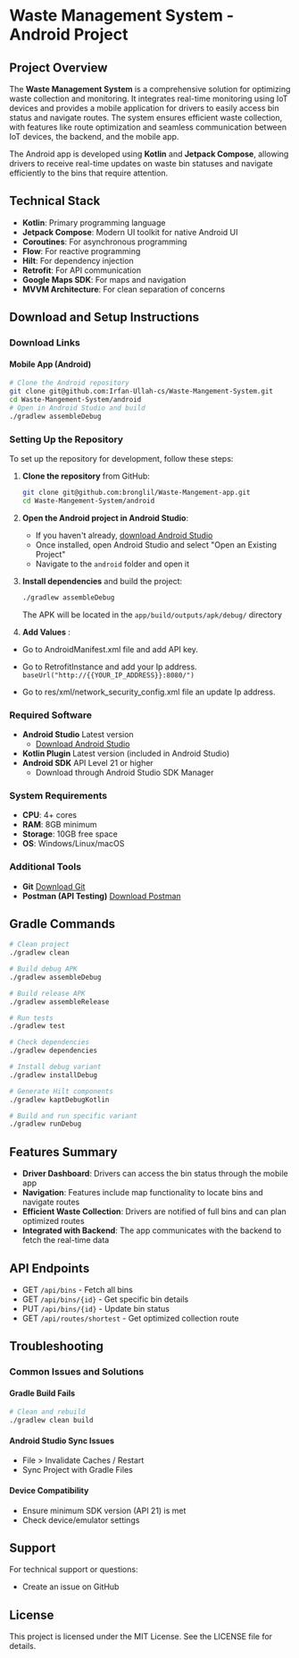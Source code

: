 # Waste Management System - Android Project

## Project Overview
The **Waste Management System** is a comprehensive solution for optimizing waste collection and monitoring. It integrates real-time monitoring using IoT devices and provides a mobile application for drivers to easily access bin status and navigate routes. The system ensures efficient waste collection, with features like route optimization and seamless communication between IoT devices, the backend, and the mobile app.

The Android app is developed using **Kotlin** and **Jetpack Compose**, allowing drivers to receive real-time updates on waste bin statuses and navigate efficiently to the bins that require attention.

## Technical Stack
- **Kotlin**: Primary programming language
- **Jetpack Compose**: Modern UI toolkit for native Android UI
- **Coroutines**: For asynchronous programming
- **Flow**: For reactive programming
- **Hilt**: For dependency injection
- **Retrofit**: For API communication
- **Google Maps SDK**: For maps and navigation
- **MVVM Architecture**: For clean separation of concerns

## Download and Setup Instructions

### Download Links

#### Mobile App (Android)
```bash
# Clone the Android repository
git clone git@github.com:Irfan-Ullah-cs/Waste-Mangement-System.git
cd Waste-Mangement-System/android
# Open in Android Studio and build
./gradlew assembleDebug
```

### Setting Up the Repository

To set up the repository for development, follow these steps:

1. **Clone the repository** from GitHub:
    ```bash
    git clone git@github.com:bronglil/Waste-Mangement-app.git
    cd Waste-Mangement-System/android
    ```
2. **Open the Android project in Android Studio**:
    - If you haven't already, [download Android Studio](https://developer.android.com/studio)
    - Once installed, open Android Studio and select "Open an Existing Project"
    - Navigate to the `android` folder and open it

3. **Install dependencies** and build the project:
    ```bash
    ./gradlew assembleDebug
    ```
    The APK will be located in the `app/build/outputs/apk/debug/` directory

4. **Add Values** :
 - Go to AndroidManifest.xml file and add API key.
   
 - Go to RetrofitInstance and add your Ip address.
    ```baseUrl("http://{{YOUR_IP_ADDRESS}}:8080/") ```

 - Go to res/xml/network_security_config.xml file an update Ip address.

### Required Software
- **Android Studio** Latest version
    - [Download Android Studio](https://developer.android.com/studio)
- **Kotlin Plugin** Latest version (included in Android Studio)
- **Android SDK** API Level 21 or higher
    - Download through Android Studio SDK Manager

### System Requirements
- **CPU**: 4+ cores
- **RAM**: 8GB minimum
- **Storage**: 10GB free space
- **OS**: Windows/Linux/macOS

### Additional Tools
- **Git** [Download Git](https://git-scm.com/downloads)
- **Postman (API Testing)** [Download Postman](https://www.postman.com/downloads/)

## Gradle Commands

```bash
# Clean project
./gradlew clean

# Build debug APK
./gradlew assembleDebug

# Build release APK
./gradlew assembleRelease

# Run tests
./gradlew test

# Check dependencies
./gradlew dependencies

# Install debug variant
./gradlew installDebug

# Generate Hilt components
./gradlew kaptDebugKotlin

# Build and run specific variant
./gradlew runDebug
```



## Features Summary
- **Driver Dashboard**: Drivers can access the bin status through the mobile app
- **Navigation**: Features include map functionality to locate bins and navigate routes
- **Efficient Waste Collection**: Drivers are notified of full bins and can plan optimized routes
- **Integrated with Backend**: The app communicates with the backend to fetch the real-time data

## API Endpoints
- GET `/api/bins` - Fetch all bins
- GET `/api/bins/{id}` - Get specific bin details
- PUT `/api/bins/{id}` - Update bin status
- GET `/api/routes/shortest` - Get optimized collection route

## Troubleshooting

### Common Issues and Solutions

#### Gradle Build Fails
```bash
# Clean and rebuild
./gradlew clean build
```

#### Android Studio Sync Issues
- File > Invalidate Caches / Restart
- Sync Project with Gradle Files

#### Device Compatibility
- Ensure minimum SDK version (API 21) is met
- Check device/emulator settings

## Support

For technical support or questions:
- Create an issue on GitHub


## License

This project is licensed under the MIT License. See the LICENSE file for details.
